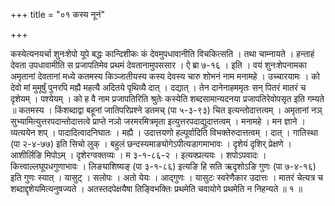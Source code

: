 +++
title = "०१ कस्य नूनं"

+++

कस्येत्यनयर्चा शुनःशेपो यूपे बद्धः कान्दिशीकः कं देवमुपधावानीति विचकित्सति । तथा चाम्नायते । हन्ताहं देवता उपधावामीति स प्रजापतिमेव प्रथमं देवतानामुपससार । ऐ ब्रा ७-१६ । इति । वयं शुनःशेपनामका अमृतानां देवतानां मध्ये कतमस्य किञ्जातीयस्य कस्य देवस्य चारु शोभनं नाम मनामहे । उच्चारयामः । को देवो मां मुमूर्षुं पुनरपि मह्यै महत्यै अदितये पृथिव्यै दात् । दद्यात् । तेन दानेनाहममृतः सन् पितरं मातरं च दृशेयम् । पश्येयम् । को ह वै नाम प्रजापतिरिति श्रुतेः कस्येति शब्दसामान्यदनया प्रजापतिरेवोपसृत इति गम्यते ॥ कतमस्य । किंशब्दाद्वा बहूनां जातिपरिप्रश्ने डतमच् (पा ५-३-९३) चित इत्यन्तोदात्तत्वम् । अमृतानां नञ् सुभ्यामित्युत्तरपदान्तोदात्तत्वे प्राप्ते नञो जरमरमित्रमृता इत्युत्तरपदाद्युदात्तत्वम् । मनामहे । मन ज्ञाने । व्यत्ययेन शप् । पादादित्वादनिघातः । मह्यै । उदात्तयणो हल्पूर्वादिति विभक्तेरुदात्तत्वम् । दात् । गातिस्था (पा २-४-७७) इति सिचो लुक् । बहुलं छन्दस्यमाङ्योगेऽपीत्यडागमाभावः । दृशेयं दृशिर् प्रेक्षणे । आशीर्लिङि मिपोऽम् । दृशेरग्वक्तव्यः । म ३-१-८६-२ । इत्यक्प्रत्ययः । शपोऽपवादः । कित्त्वाल्लघूपधगुणाभावः । लिङ्याशिष्यङ् (पा ३-१-८६) इत्यङि हि सति ऋदृशोऽङि गुणः (पा ७-४-१६) इति गुणः स्यात् । यासुट् । सलोपः । अतो येयः । आद्गुणः । यासुटः स्वरेणैकार उदात्तः । मातरं चेत्यत्र च शब्दाद्दृशेयमित्यनुषज्यते । अतस्तदपेक्षयैषा तिङ्विभक्तिः प्रथमेति चवायोगे प्रथमेति न निहन्यते ॥ १ ॥